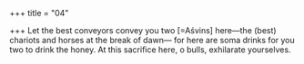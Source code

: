 +++
title = "04"

+++
Let the best conveyors convey you two [=Aśvins] here—the (best)  chariots and horses at the break of dawn—
for here are soma drinks for you two to drink the honey. At this sacrifice  here, o bulls, exhilarate yourselves.